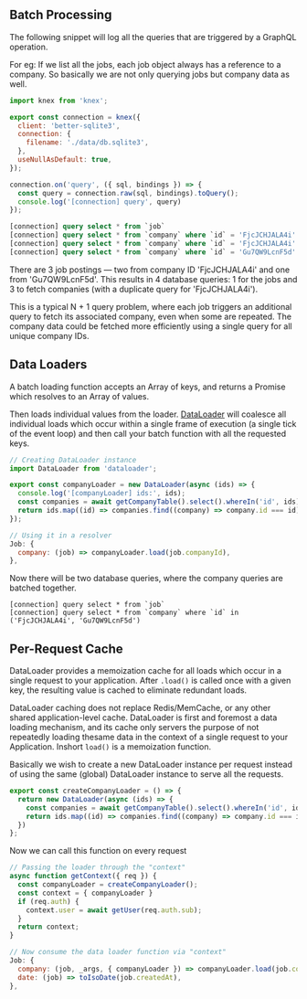## Batch Processing

The following snippet will log all the queries that are triggered by a GraphQL operation.

For eg: If we list all the jobs, each job object always has a reference to a company. So basically we are not only querying jobs but company data as well.

```javascript
import knex from 'knex';

export const connection = knex({
  client: 'better-sqlite3',
  connection: {
    filename: './data/db.sqlite3',
  },
  useNullAsDefault: true,
});

connection.on('query', ({ sql, bindings }) => {
  const query = connection.raw(sql, bindings).toQuery();
  console.log('[connection] query', query)
});
```

```sql
[connection] query select * from `job`
[connection] query select * from `company` where `id` = 'FjcJCHJALA4i' limit 1
[connection] query select * from `company` where `id` = 'FjcJCHJALA4i' limit 1
[connection] query select * from `company` where `id` = 'Gu7QW9LcnF5d' limit 1
```

There are 3 job postings — two from company ID 'FjcJCHJALA4i' and one from 'Gu7QW9LcnF5d'. This results in 4 database queries: 1 for the jobs and 3 to fetch companies (with a duplicate query for 'FjcJCHJALA4i').

This is a typical N + 1 query problem, where each job triggers an additional query to fetch its associated company, even when some are repeated. The company data could be fetched more efficiently using a single query for all unique company IDs.

## Data Loaders

A batch loading function accepts an Array of keys, and returns a Promise which resolves to an Array of values.

Then loads individual values from the loader. [DataLoader](https://www.npmjs.com/package/dataloader) will coalesce all individual loads which occur within a single frame of execution (a single tick of the event loop) and then call your batch function with all the requested keys.

```javascript
// Creating DataLoader instance
import DataLoader from 'dataloader';

export const companyLoader = new DataLoader(async (ids) => {
  console.log('[companyLoader] ids:', ids);
  const companies = await getCompanyTable().select().whereIn('id', ids);
  return ids.map((id) => companies.find((company) => company.id === id));
});

// Using it in a resolver
Job: {
  company: (job) => companyLoader.load(job.companyId),
},
```

Now there will be two database queries, where the company queries are batched together.

```
[connection] query select * from `job`
[connection] query select * from `company` where `id` in ('FjcJCHJALA4i', 'Gu7QW9LcnF5d')
```

## Per-Request Cache

DataLoader provides a memoization cache for all loads which occur in a single request to your application. After `.load()` is called once with a given key, the resulting value is cached to eliminate redundant loads.

DataLoader caching does not replace Redis/MemCache, or any other shared application-level cache. DataLoader is first and foremost a data loading mechanism, and its cache only servers the purpose of not repeatedly loading thesame data in the context of a single request to your Application. Inshort `load()` is a memoization function.

Basically we wish to create a new DataLoader instance per request instead of using the same (global) DataLoader instance to serve all the requests.

```javascript
export const createCompanyLoader = () => {
  return new DataLoader(async (ids) => {
    const companies = await getCompanyTable().select().whereIn('id', ids);
    return ids.map((id) => companies.find((company) => company.id === id));
  })
};
```

Now we can call this function on every request
```javascript
// Passing the loader through the "context"
async function getContext({ req }) {
  const companyLoader = createCompanyLoader();
  const context = { companyLoader }
  if (req.auth) {
    context.user = await getUser(req.auth.sub);
  }
  return context;
}

// Now consume the data loader function via "context"
Job: {
  company: (job, _args, { companyLoader }) => companyLoader.load(job.companyId),
  date: (job) => toIsoDate(job.createdAt),
},
```